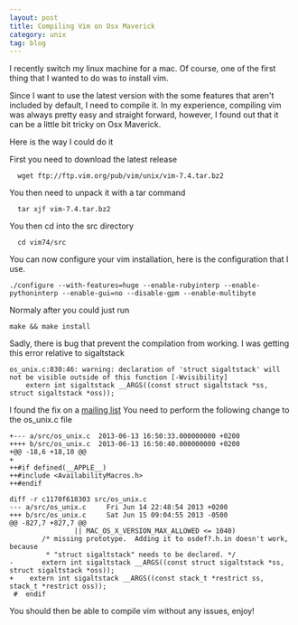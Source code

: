 ```yaml
---
layout: post
title: Compiling Vim on Osx Maverick
category: unix
tag: blog
---
```


I recently switch my linux machine for a mac. Of course, one of the first thing that I wanted to do was to install vim.

Since I want to use the latest version with the some features that aren't included by default, I need to compile it.
In my experience, compiling vim was always pretty easy and straight forward, however, I found out that it can be a little bit tricky on Osx Maverick.

Here is the way I could do it

First you need to download the latest release

      wget ftp://ftp.vim.org/pub/vim/unix/vim-7.4.tar.bz2

You then need to unpack it with a tar command

      tar xjf vim-7.4.tar.bz2

You then cd into the src directory

      cd vim74/src

You can now configure your vim installation, here is the configuration that I use.

    ./configure --with-features=huge --enable-rubyinterp --enable-pythoninterp --enable-gui=no --disable-gpm --enable-multibyte

Normaly after you could just run

    make && make install

Sadly, there is bug that prevent the compilation from working. I was getting this error relative to sigaltstack

    os_unix.c:830:46: warning: declaration of 'struct sigaltstack' will not be visible outside of this function [-Wvisibility]
        extern int sigaltstack __ARGS((const struct sigaltstack *ss, struct sigaltstack *oss));

I found the fix on a [mailing list](https://groups.google.com/d/msg/vim_dev/YHo51sA46fU/cybmVD3v3SkJ)
You need to perform the following change to the os_unix.c file

    +--- a/src/os_unix.c  2013-06-13 16:50:33.000000000 +0200
    ++++ b/src/os_unix.c  2013-06-13 16:50:40.000000000 +0200
    +@@ -18,6 +18,10 @@
    + 
    ++#if defined(__APPLE__)
    ++#include <AvailabilityMacros.h>
    ++#endif

    diff -r c1170f618303 src/os_unix.c
    --- a/src/os_unix.c     Fri Jun 14 22:48:54 2013 +0200
    +++ b/src/os_unix.c     Sat Jun 15 09:04:55 2013 -0500
    @@ -827,7 +827,7 @@
                    || MAC_OS_X_VERSION_MAX_ALLOWED <= 1040)
            /* missing prototype.  Adding it to osdef?.h.in doesn't work, because
             * "struct sigaltstack" needs to be declared. */
    -       extern int sigaltstack __ARGS((const struct sigaltstack *ss, struct sigaltstack *oss));
    +    extern int sigaltstack __ARGS((const stack_t *restrict ss, stack_t *restrict oss));
     #  endif

You should then be able to compile vim without any issues, enjoy!
